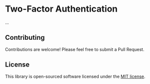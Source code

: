 # Two-Factor Authentication 

...

## Contributing

Contributions are welcome! Please feel free to submit a Pull Request.

## License

This library is open-sourced software licensed under the [MIT license](https://opensource.org/licenses/MIT).

